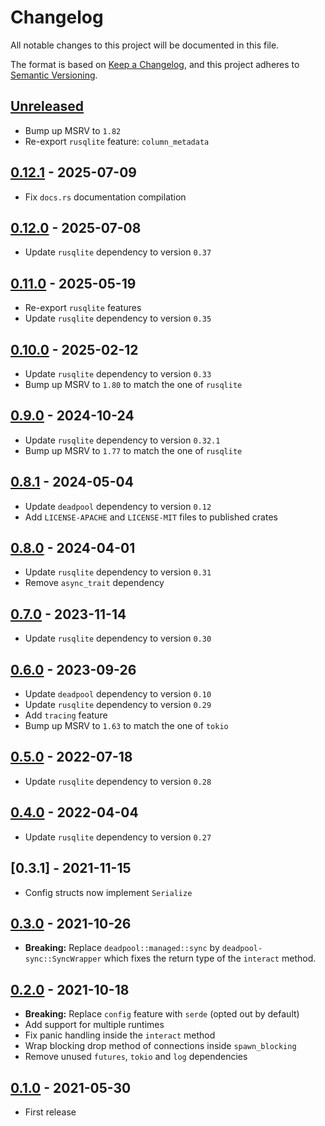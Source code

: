 # Changelog

All notable changes to this project will be documented in this file.

The format is based on [Keep a Changelog](https://keepachangelog.com/en/1.1.0/),
and this project adheres to [Semantic Versioning](https://semver.org/spec/v2.0.0.html).

<!-- next-header -->

## [Unreleased]

- Bump up MSRV to `1.82`
- Re-export `rusqlite` feature: `column_metadata`

## [0.12.1] - 2025-07-09

- Fix `docs.rs` documentation compilation

## [0.12.0] - 2025-07-08

- Update `rusqlite` dependency to version `0.37`

## [0.11.0] - 2025-05-19

- Re-export `rusqlite` features
- Update `rusqlite` dependency to version `0.35`

## [0.10.0] - 2025-02-12

- Update `rusqlite` dependency to version `0.33`
- Bump up MSRV to `1.80` to match the one of `rusqlite`

## [0.9.0] - 2024-10-24

- Update `rusqlite` dependency to version `0.32.1`
- Bump up MSRV to `1.77` to match the one of `rusqlite`

## [0.8.1] - 2024-05-04

- Update `deadpool` dependency to version `0.12`
- Add `LICENSE-APACHE` and `LICENSE-MIT` files to published crates

## [0.8.0] - 2024-04-01

- Update `rusqlite` dependency to version `0.31`
- Remove `async_trait` dependency

## [0.7.0] - 2023-11-14

- Update `rusqlite` dependency to version `0.30`

## [0.6.0] - 2023-09-26

- Update `deadpool` dependency to version `0.10`
- Update `rusqlite` dependency to version `0.29`
- Add `tracing` feature
- Bump up MSRV to `1.63` to match the one of `tokio`

## [0.5.0] - 2022-07-18

- Update `rusqlite` dependency to version `0.28`

## [0.4.0] - 2022-04-04

- Update `rusqlite` dependency to version `0.27`

## [0.3.1] - 2021-11-15

- Config structs now implement `Serialize`

## [0.3.0] - 2021-10-26

- __Breaking:__ Replace `deadpool::managed::sync` by
  `deadpool-sync::SyncWrapper` which fixes the return type
  of the `interact` method.

## [0.2.0] - 2021-10-18

- __Breaking:__ Replace `config` feature with `serde` (opted out by default)
- Add support for multiple runtimes
- Fix panic handling inside the `interact` method
- Wrap blocking drop method of connections inside `spawn_blocking`
- Remove unused `futures`, `tokio` and `log` dependencies

## [0.1.0] - 2021-05-30

- First release

<!-- next-url -->
[Unreleased]: https://github.com/bikeshedder/deadpool/compare/deadpool-sqlite-v0.12.1...HEAD
[0.12.1]: https://github.com/bikeshedder/deadpool/compare/deadpool-sqlite-v0.12.0...deadpool-sqlite-v0.12.1
[0.12.0]: https://github.com/bikeshedder/deadpool/compare/deadpool-sqlite-v0.11.0...deadpool-sqlite-v0.12.0
[0.11.0]: https://github.com/bikeshedder/deadpool/compare/deadpool-sqlite-v0.10.0...deadpool-sqlite-v0.11.0
[0.10.0]: https://github.com/bikeshedder/deadpool/compare/deadpool-sqlite-v0.9.0...deadpool-sqlite-v0.10.0
[0.9.0]: https://github.com/bikeshedder/deadpool/compare/deadpool-sqlite-v0.8.1...deadpool-sqlite-v0.9.0
[0.8.1]: https://github.com/bikeshedder/deadpool/compare/deadpool-sqlite-v0.8.0...deadpool-sqlite-v0.8.1
[0.8.0]: https://github.com/bikeshedder/deadpool/compare/deadpool-sqlite-v0.7.0...deadpool-sqlite-v0.8.0
[0.7.0]: https://github.com/bikeshedder/deadpool/compare/deadpool-sqlite-v0.6.0...deadpool-sqlite-v0.7.0
[0.6.0]: https://github.com/bikeshedder/deadpool/compare/deadpool-sqlite-v0.5.0...deadpool-sqlite-v0.6.0
[0.5.0]: https://github.com/bikeshedder/deadpool/compare/deadpool-sqlite-v0.4.0...deadpool-sqlite-v0.5.0
[0.4.0]: https://github.com/bikeshedder/deadpool/compare/deadpool-sqlite-v0.3.0...deadpool-sqlite-v0.4.0
[0.3.0]: https://github.com/bikeshedder/deadpool/compare/deadpool-sqlite-v0.2.0...deadpool-sqlite-v0.3.0
[0.2.0]: https://github.com/bikeshedder/deadpool/compare/deadpool-sqlite-v0.1.0...deadpool-sqlite-v0.2.0
[0.1.0]: https://github.com/bikeshedder/deadpool/releases/tag/deadpool-sqlite-v0.1.0
